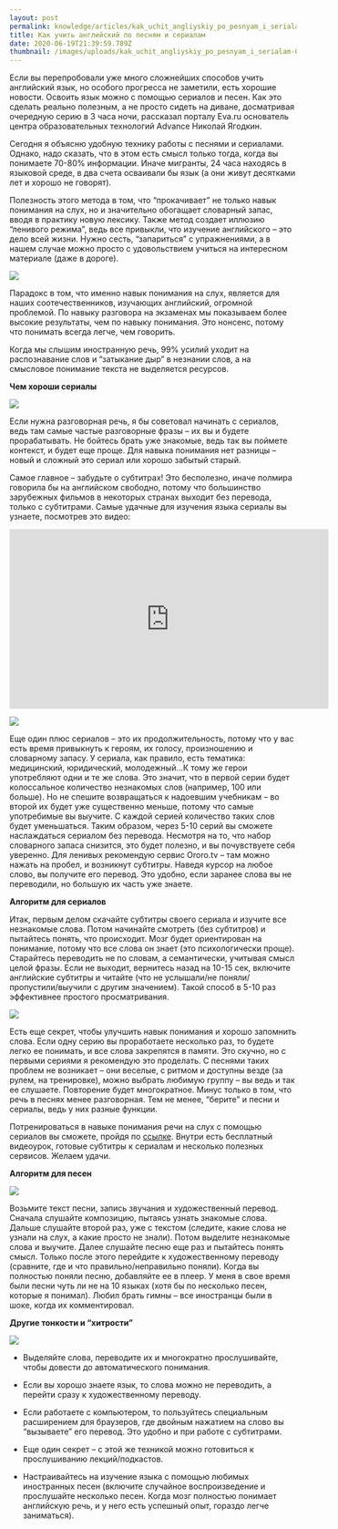 ```yaml
---
layout: post
permalink: knowledge/articles/kak_uchit_angliyskiy_po_pesnyam_i_serialam/index.html
title: Как учить английский по песням и сериалам
date: 2020-06-19T21:39:59.789Z
thumbnail: /images/uploads/kak_uchit_angliyskiy_po_pesnyam_i_serialam-01.jpg
---
```

Если вы перепробовали уже много сложнейших способов учить английский язык, но особого прогресса не заметили, есть хорошие новости. Освоить язык можно с помощью сериалов и песен. Как это сделать реально полезным, а не просто сидеть на диване, досматривая очередную серию в 3 часа ночи, рассказал порталу Eva.ru основатель центра образовательных технологий Advance Николай Ягодкин. 

Сегодня я объясню удобную технику работы с песнями и сериалами. Однако, надо сказать, что в этом есть смысл только тогда, когда вы понимаете 70-80% информации. Иначе мигранты, 24 часа находясь в языковой среде, в два счета осваивали бы язык (а они живут десятками лет и хорошо не говорят).

Полезность этого метода в том, что “прокачивает” не только навык понимания на слух, но и значительно обогащает словарный запас, вводя в практику новую лексику. Также метод создает иллюзию “ленивого режима”, ведь все привыкли, что изучение английского – это дело всей жизни. Нужно сесть, “запариться” с упражнениями, а в нашем случае можно просто с удовольствием учиться на интересном материале (даже в дороге). 

![](/images/uploads/kak_uchit_angliyskiy_po_pesnyam_i_serialam-02.jpg)

Парадокс в том, что именно навык понимания на слух, является для наших соотечественников, изучающих английский, огромной проблемой. По навыку разговора на экзаменах мы показываем более высокие результаты, чем по навыку понимания. Это нонсенс, потому что понимать всегда легче, чем говорить.

Когда мы слышим иностранную речь, 99% усилий уходит на распознавание слов и “затыкание дыр” в незнании слов, а на смысловое понимание текста не выделяется ресурсов. 

**Чем хороши сериалы**

![](/images/uploads/kak_uchit_angliyskiy_po_pesnyam_i_serialam-03.jpg)

Если нужна разговорная речь, я бы советовал начинать с сериалов, ведь там самые частые разговорные фразы – их вы и будете прорабатывать. Не бойтесь брать уже знакомые, ведь так вы поймете контекст, и будет еще проще.  Для навыка понимания нет разницы – новый и сложный это сериал или хорошо забытый старый.

Самое главное – забудьте о субтитрах! Это бесполезно,  иначе полмира говорила бы на английском свободно, потому что большинство зарубежных фильмов в некоторых странах  выходит без перевода, только с субтитрами. Самые удачные для изучения языка сериалы вы узнаете, посмотрев это видео:

<iframe width="560" height="315" src="https://www.youtube.com/embed/g1DPoa4xXx4" frameborder="0" allow="accelerometer; autoplay; encrypted-media; gyroscope; picture-in-picture" allowfullscreen></iframe>


![](/images/uploads/kak_uchit_angliyskiy_po_pesnyam_i_serialam-03.jpg)

Еще один плюс сериалов – это их продолжительность, потому что у вас есть время привыкнуть к героям, их голосу, произношению и словарному запасу. У сериала, как правило, есть тематика: медицинский, юридический, молодежный...К тому же герои употребляют одни и те же слова. Это значит, что в первой серии будет колоссальное количество незнакомых слов (например, 100 или больше). Но не спешите возвращаться к надоевшим учебникам – во второй их будет уже существенно меньше, потому что самые употребимые вы выучите. С каждой серией количество таких слов будет уменьшаться. Таким образом, через 5-10 серий вы сможете наслаждаться сериалом  без перевода. Несмотря на то, что набор словарного запаса снизится, это будет полезно, и вы почувствуете себя уверенно. Для ленивых рекомендую сервис Ororo.tv – там можно нажать на пробел, и возникнут субтитры. Наведя курсор на любое слово, вы получите его перевод. Это удобно, если заранее слова вы не переводили, но большую их часть уже знаете. 

**Алгоритм для сериалов**

Итак, первым делом скачайте субтитры своего сериала и изучите все незнакомые слова. Потом начинайте смотреть (без субтитров) и пытайтесь понять, что происходит. Мозг будет ориентирован на понимание, потому что все слова он знает (это психологически проще). Старайтесь переводить не по словам, а семантически, учитывая смысл целой фразы. Если не выходит, вернитесь назад на 10-15 сек, включите английские субтитры и читайте (что не услышали/не поняли/пропустили/выучили с другим значением). Такой способ в 5-10 раз эффективнее простого просматривания. 

![](/images/uploads/kak_uchit_angliyskiy_po_pesnyam_i_serialam-04.jpg)

Есть еще секрет, чтобы улучшить навык понимания и хорошо запомнить слова. Если одну серию вы проработаете несколько раз, то будете легко ее понимать, и все слова закрепятся в памяти. Это скучно, но с первыми сериями я рекомендую это проделать. С песнями таких проблем не возникает – они веселые, с ритмом и доступны везде (за рулем, на тренировке), можно выбрать любимую группу – вы ведь и так ее слушаете. Повторение будет многократное. Минус только в том, что речь в песнях менее разговорная. Тем не менее, “берите” и песни и сериалы, ведь у них разные функции. 

Потренироваться в навыке понимания речи на слух с помощью сериалов вы сможете, пройдя по [ссылке](../kak_nauchitsya_ponimat_angliyskuyu_rech_na_sluh/index.html). Внутри есть бесплатный видеоурок, готовые субтитры к сериалам и несколько полезных сервисов. Желаем удачи. 

**Алгоритм для песен**

![](/images/uploads/kak_uchit_angliyskiy_po_pesnyam_i_serialam-05.jpg)

Возьмите текст песни, запись звучания и художественный перевод. Сначала слушайте композицию, пытаясь узнать знакомые слова. Дальше слушайте второй раз, уже с текстом (следите, какие слова не узнали на слух, а какие просто не знали). Потом выделите незнакомые слова и выучите. Далее слушайте песню еще раз и пытайтесь понять смысл. Только после этого перейдите к  художественному переводу (сравните, где и что правильно/неправильно поняли). Когда вы полностью поняли песню, добавляйте ее в плеер. У меня в свое время были песни чуть ли не на 10 языках (хотя бы по несколько песен, которые я понимал). Любил брать гимны – все иностранцы были в шоке, когда их комментировал.

**Другие тонкости и “хитрости”**

![](/images/uploads/kak_uchit_angliyskiy_po_pesnyam_i_serialam-06.jpg)

- Выделяйте слова, переводите их и многократно прослушивайте, чтобы довести до автоматического понимания. 

- Если вы хорошо знаете язык, то слова можно не переводить, а перейти сразу к художественному переводу. 

- Если работаете с компьютером, то пользуйтесь специальным расширением для браузеров, где двойным нажатием на слово вы “вызываете” его перевод. Это удобно и при работе с субтитрами.  

- Еще один секрет – с этой же техникой можно готовиться к прослушиванию лекций/подкастов. 

- Настраивайтесь на изучение языка с помощью любимых иностранных песен (включите случайное воспроизведение и прослушайте несколько песен. Когда мозг полностью понимает английскую речь, и у него есть успешный опыт, гораздо легче заниматься).